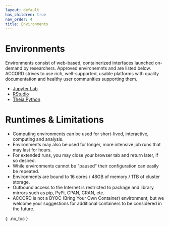 ```yaml
---
layout: default
has_children: true
nav_order: 4
title: Environments
---
```


# Environments

Environments consist of web-based, containerized interfaces launched on-demand by researchers. Approved environemnts 
and are listed below. ACCORD strives to use rich, well-supported, usable platforms with quality
documentation  and healthy user communities supporting them.

+ [Jupyter Lab](https://accord-docs.uvarc.io/jupyter.html)
+ [RStudio](https://accord-docs.uvarc.io/rstudio.html)
+ [Theia Python](https://accord-docs.uvarc.io/theia.html)


# Runtimes & Limitations


- Computing environments can be used for short-lived, interactive, computing and analysis.
- Environments may also be used for longer, more intensive job runs that may last for hours. 
- For extended runs, you may close your browser tab and return later, if so desired.
- While environments cannot be "paused" their configuration can easily be repeated.
- Environments are bound to 16 cores / 48GB of memory / 1TB of cluster storage.
- Outbound access to the Internet is restricted to package and library mirrors such as pip, PyPi, CPAN, CRAN, etc.
- ACCORD is not a BYOC (Bring Your Own Container) environment, but we welcome your suggestions for additional containers to be considered in the future.

{: .no_toc }

